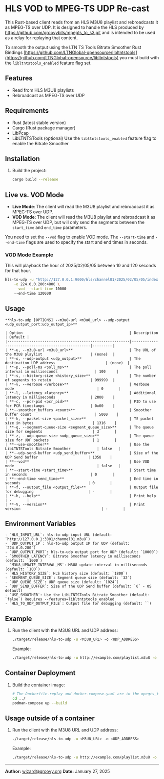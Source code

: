 # HLS VOD to MPEG-TS UDP Re-cast

This Rust-based client reads from an HLS M3U8 playlist and rebroadcasts it as MPEG-TS over UDP. It is designed to handle the HLS produced by https://github.com/groovybits/mpegts_to_s3.git and is intended to be used as a relay for replaying that content.

To smooth the output using the LTN TS Tools Bitrate Smoother Rust Bindings [https://github.com/LTNGlobal-opensource/libltntstools](https://github.com/LTNGlobal-opensource/libltntstools) you must build with the `libltntstools_enabled` feature flag set.

## Features

- Read from HLS M3U8 playlists
- Rebroadcast as MPEG-TS over UDP

## Requirements

- Rust (latest stable version)
- Cargo (Rust package manager)
- LibPcap
- LibLTNTSTools (optional) Use the `libltntstools_enabled` feature flag to enable the Bitrate Smoother

## Installation

1. Build the project:
    ```sh
    cargo build --release
    ```

## Live vs. VOD Mode

- **Live Mode**: The client will read the M3U8 playlist and rebroadcast it as MPEG-TS over UDP.
- **VOD Mode**: The client will read the M3U8 playlist and rebroadcast it as MPEG-TS over UDP, but will only send the segments between the `start_time` and `end_time` parameters.

You need to set the `--vod` flag to enable VOD mode. The `--start-time` and `--end-time` flags are used to specify the start and end times in seconds.

### VOD Mode Example

This will playback the hour of 2025/02/05/05 between 10 and 120 seconds for that hour.

```sh
hls-to-udp -u "http://127.0.0.1:9000/hls/channel01/2025/02/05/05/index.m3u8/index.m3u8" \
    -o 224.0.0.200:4800 \
    --vod --start-time 10000 
    --end-time 120000
```

## Usage

    **hls-to-udp [OPTIONS] --m3u8-url <m3u8_url> --udp-output <udp_output_port:udp_output_ip>**

    | Option                                                 | Description                                       | Default |
    |--------------------------------------------------------|---------------------------------------------------|---------|
    | **-u, --m3u8-url <m3u8_url>**                          | The URL of the M3U8 playlist                      | (none)  |
    | **-o, --udp-output <udp_output>**                      | The destination UDP address                       | (none)  |
    | **-p, --poll-ms <poll_ms>**                            | The poll interval in milliseconds                 | 100     |
    | **-s, --history-size <history_size>**                  | The number of segments to retain                  | 999999  |
    | **-v, --verbose <verbose>**                            | Verbose mode                                      | 0       |
    | **-l, --latency <latency>**                            | Additional latency in milliseconds                | 2000    |
    | **-c, --pcr-pid <pcr_pid>**                            | PID to use for PCR timestamps                     | 0x00    |
    | **--smoother_buffers <count>**                         | Smoother buffer count                             | 5000    |
    | **-k, --packet-size <packet_size>**                    | TS packet size in bytes                           | 1316    |
    | **-q, --segment-queue-size <segment_queue_size>**      | The queue size for segments                       | 3       |
    | **-z, --udp-queue-size <udp_queue_size>**              | The queue size for UDP packets                    | 1       |
    | **--use-smoother**                                     | Use the LibLTNTSTools Bitrate Smoother            | false   |
    | **--udp-send-buffer <udp_send_buffer>**                | Size of the UDP Send buffer                       | 1358    |
    | **--vod**                                              | Use VOD mode                                      | false   |
    | **--start-time <start_time>**                          | Start time in seconds                             | 0       |
    | **--end-time <end_time>**                              | End time in seconds                               | 0       |
    | **-f, --output_file <output_file>**                    | Output file for debugging                         | -       |
    | **-h, --help**                                         | Print help                                        | -       |
    | **-V, --version**                                      | Print version                                     | -       |

## Environment Variables

    - `HLS_INPUT_URL`: hls-to-udp input URL (default: `http://127.0.0.1:3001/channel01.m3u8`)
    - `UDP_OUTPUT_IP`: hls-to-udp output IP for UDP (default: `224.0.0.200`)
    - `UDP_OUTPUT_PORT`: hls-to-udp output port for UDP (default: `10000`)
    - `SMOOTHER_LATENCY`: Bitrate Smoother latency in milliseconds (default: `1000`)
    - `M3U8_UPDATE_INTERVAL_MS`: M3U8 update interval in milliseconds (default: `100`)
    - `HLS_HISTORY_SIZE`: HLS history size (default: `1800`)
    - `SEGMENT_QUEUE_SIZE`: Segment queue size (default: `32`)
    - `UDP_QUEUE_SIZE`: UDP queue size (default: `1024`)
    - `UDP_SEND_BUFFER`: Size of the UDP Send buffer (default: `0` - OS default)
    - `USE_SMOOTHER`: Use the LibLTNTSTools Bitrate Smoother (default: `false`) Requires --features=libltntstools_enabled
    - `HLS_TO_UDP_OUTPUT_FILE`: Output file for debugging (default: ``)

## Example

1. Run the client with the M3U8 URL and UDP address:
    ```sh
    ./target/release/hls-to-udp -u <M3U8_URL> -o <UDP_ADDRESS>
    ```

    Example:
    ```sh
    ./target/release/hls-to-udp -u http://example.com/playlist.m3u8 -o 224.0.0.200:10000
    ```

## Container Deployment

1. Build the container image:
    ```sh
    # The Dockerfile.replay and docker-compose.yaml are in the mpegts_to_s3 directory ../ below this one
    cd ../
    podman-compose up --build
    ```

## Usage outside of a container

1. Run the client with the M3U8 URL and UDP address:
    ```sh
    ./target/release/hls-to-udp -u <M3U8_URL> -o <UDP_ADDRESS>
    ```

    Example:
    ```sh
    ./target/release/hls-to-udp -u http://example.com/playlist.m3u8 -o 239.0.0.1:1234 -p 100
    ```

---

**Author:** wizard@groovy.org
**Date:** January 27, 2025
